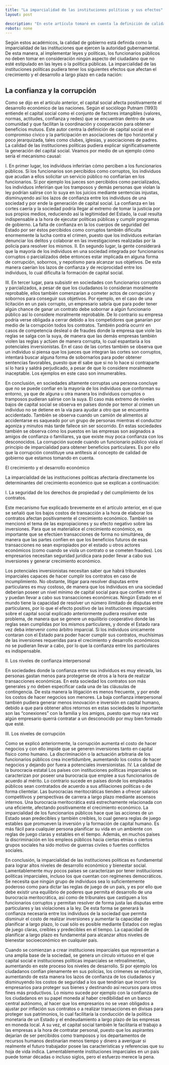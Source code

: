 ```yaml
---
title: "La imparcialidad de las instituciones políticas y sus efectos"
layout: post

description: "En este artículo tomaré en cuenta la definición de calidad de gobierno de acuerdo a Rothstein y Theorell. "
robots: none
---
```

Según estos académicos,  la calidad de gobierno está definida como la imparcialidad de las instituciones que ejercen la autoridad gubernamental. De esta manera, al implementar leyes y políticas, los funcionarios públicos no deben tomar en consideración ningún aspecto del ciudadano que no esté estipulado en las leyes o la política públicas. La imparcialidad de las instituciones políticas pudiera tener los siguientes efectos que afectan el crecimiento y el desarrollo a largo plazo en cada nación:

## La confianza y la corrupción

Como se dijo en el artículo anterior, el capital social afecta positivamente el desarrollo económico de las naciones. Según el sociólogo Putnam (1993) entiende el capital social como el conjunto de factores intangibles (valores, normas, actitudes, confianza y redes) que se encuentran dentro de una comunidad y que facilitan la coordinación y cooperación para obtener beneficios mutuos. Este autor centra la definición de capital social en el compromiso cívico y la participación en asociaciones de tipo horizontal y poco jerarquizada, tales como clubes, iglesias, y asociaciones de padres. La calidad de las instituciones políticas pudiera explicar significativamente la generación del capital social. Veamos por medio de un ejemplo cómo sería el mecanismo causal:

I.	En primer lugar, los individuos inferirían cómo perciben a los funcionarios públicos. Si los funcionarios son percibidos como corruptos, los individuos que acudan a ellos solicitar un servicio público no confiarían en los funcionarios. Si por ejemplo los jueces son percibidos como parcializados, los individuos inferirían que los tramposos y demás personas que violan la ley podrían salirse con lo suya en los juicios mediante sentencias injustas, disminuyendo así los lazos de confianza entre los individuos de una sociedad y por ende la generación de capital social. La confianza en las cortes caería y la sociedad podría llegar al extremo de tomar la justicia por sus propios medios, reduciendo así la legitimidad del Estado, la cual resulta indispensable a la hora de ejecutar políticas públicas y cumplir programas de gobierno. La falta de confianza en la los cuerpos de seguridad del Estado por ser éstos percibidos como corruptos también dificulta enormemente la lucha contra el crimen, puesto que los individuos evitarían denunciar los delitos y colaborar en las investigaciones realizadas por la policía para resolver los mismos. 
II.	En segundo lugar, la gente considerará que la mayoría de los individuos en una sociedad integrada por funcionarios corruptos o parcializados debe entonces estar implicada en alguna forma de corrupción, sobornos, y nepotismo para alcanzar sus objetivos. De esta manera caerían los lazos de confianza y de reciprocidad entre los individuos, lo cual dificulta la formación de capital social.  

III. En tercer lugar, para subsistir en sociedades con funcionarios corruptos y parcializados, a pesar de que los ciudadanos lo consideran moralmente reprobable, ellos también comenzarían a cometer actos de corrupción y sobornos para conseguir sus objetivos. Por ejemplo, en el caso de una licitación en un país corrupto, un empresario sabría que para poder tener algún chance de ganar un contrato debe sobornar a algún funcionario público así lo considere moralmente reprobable. De lo contrario su empresa podría verse obligada a cerrar debido a los competidores que ganarían por medio de la corrupción todos los contratos. También podría ocurrir en casos de competencia desleal o de fraudes donde la empresa que viole las reglas se salga con la suya, de manera que las demás empresas también violen las reglas y actúen de manera corrupta, lo cual espantaría a los potenciales inversionistas.  En el caso de las cortes también se observa que un individuo si piensa que los jueces que integran las cortes son corruptos, intentará buscar alguna forma de sobornarlos para poder obtener sentencias favorables, puesto que él sabe que si no lo hace si contraparte sí lo hará y saldrá perjudicado, a pesar de que lo considere moralmente inaceptable. Los ejemplos en este caso son innumerables.

En conclusión, en sociedades altamente corruptas una persona concluye que no se puede confiar en la mayoría de los individuos que conforman su entorno, ya que de alguna u otra manera los individuos corruptos o tramposos pudieran salirse con la suya. El caso más extremo de niveles bajos de capital social se observa en países donde por temor al crimen un individuo no se detiene en la vía para ayudar a otro que se encuentra accidentado. También se observa cuando un camión de alimentos al accidentarse es saqueado por un grupo de personas mientras el conductor agoniza y minutos más tarde fallece sin ser socorrido. En estas sociedades también se observa cómo los puestos en las empresas son asignados a amigos de confianza o familiares, ya que existe muy poca confianza con los desconocidos. 
La corrupción sucede cuando un funcionario público viola el principio de imparcialidad para obtener beneficios particulares. Es por ello que la corrupción constituye una antítesis al concepto de calidad de gobierno que estamos tomando en cuenta. 

El crecimiento y el desarrollo económico 

La imparcialidad de las instituciones políticas afectaría directamente los determinantes del crecimiento económico que se explican a continuación:

I.	La seguridad de los derechos de propiedad y del cumplimiento de los contratos. 

Este mecanismo fue explicado brevemente en el artículo anterior, en el que se señaló que los bajos costos de transacción a la hora de elaborar los contratos afectan positivamente el crecimiento económico. También se mencionó el tema de las expropiaciones y su efecto negativo sobre las inversiones. Para que se materialice el crecimiento económico, es importante que se efectúen transacciones de forma no simultánea, de manera que las partes confíen en que los beneficios futuros de esas transacciones no sean expropiados por el estado u otros actores económicos (como cuando se viola un contrato o se cometen fraudes). Los empresarios necesitan seguridad jurídica para poder llevar a cabo sus inversiones y generar crecimiento económico. 

Los potenciales inversionistas necesitan saber que habrá tribunales imparciales capaces de hacer cumplir los contratos en caso de incumplimiento. No obstante, litigar para resolver disputas entre particulares es muy costoso, de manera que los individuos en una sociedad deberían poseer un nivel mínimo de capital social para que confíen entre sí y puedan llevar a cabo sus transacciones económicas. Ningún Estado en el mundo tiene la capacidad de resolver un número ilimitado de disputas entre particulares, por lo que el efecto positivo de las instituciones imparciales sobre el capital social explicado anteriormente pudiera resolver este problema, de manera que se genere un equilibrio cooperativo donde las reglas sean cumplidas por los mismos particulares, y donde el Estado rara vez deba intervenir como árbitro imparcial. Si los individuos únicamente contaran con el Estado para poder hacer cumplir sus contratos, muchísimas de las inversiones requeridas para el crecimiento y desarrollo económicos no se pudieran llevar a cabo, por lo que la confianza entre los particulares es indispensable. 


II.	Los niveles de confianza interpersonal

En sociedades donde la confianza entre sus individuos es muy elevada, las personas gastan menos para protegerse de otros a la hora de realizar transacciones económicas. En esta sociedad los contratos son más generales y no deben especificar cada una de las cláusulas de contingencia. De esta manera la litigación es menos frecuente, y por ende los costos de hacer negocios son menores. La baja confianza interpersonal también pudiera generar menos innovación e inversión en capital humano, debido a que para obtener altos retornos en estas sociedades lo importante son las “conexiones” con la familia y los amigos, puesto que muy rara vez algún empresario querrá contratar a un desconocido por muy bien formado que esté.


III.	Los niveles de corrupción

Como se explicó anteriormente, la corrupción aumenta el costo de hacer negocios y con ello impide que se generen inversiones tanto en capital físico como humano. La discriminación o la actuación arbitraria de los funcionarios públicos crea incertidumbre, aumentando los costos de hacer negocios y dejando por fuera a potenciales inversionistas.
IV.	La calidad de la burocracia estatal 
Los países con instituciones políticas imparciales se caracterizan por poseer una burocracia que emplee a sus funcionarios de acuerdo al mérito. Lo contrario sucede en países donde los empleados públicos sean contratados de acuerdo a sus afiliaciones políticas o de forma clientelar. Las burocracias meritocráticas tienden a ofrecer salarios competitivos y perspectivas de carrera a largo plazo mediante ascensos internos. Una burocracia meritocrática está estrechamente relacionada con una eficiente, afectando positivamente el crecimiento económico. La imparcialidad de los funcionarios públicos hace que las acciones de un Estado sean predecibles y también creíbles, lo cual genera reglas de juego estables que promueven la inversión y la formación de capital humano. Es más fácil para cualquier persona planificar su vida en un ambiente con reglas de juego claras y estables en el tiempo.  Además, en muchos países la discriminación en los empleos públicos hacia ciertas etnias o ciertos grupos sociales ha sido motivo de guerras civiles o fuertes conflictos sociales. 

En conclusión, la imparcialidad de las instituciones políticas es fundamental para lograr altos niveles de desarrollo económico y bienestar social. Lamentablemente muy pocos países se caracterizan por tener instituciones políticas imparciales, incluso los que cuentan con regímenes democráticos. Se necesita que ningún grupo de individuos sea lo suficientemente poderoso como para dictar las reglas de juego de un país, y es por ello que debe existir una equilibrio de poderes que permita el desarrollo de una burocracia meritocrática, así como de tribunales que castiguen a los funcionarios corruptos y permitan resolver de forma justa las disputas entre particulares y las violaciones a la ley. De esta forma se generará la confianza necesaria entre los individuos de la sociedad que permita disminuir el costo de realizar inversiones y aumentar la capacidad de planificar a largo plazo, lo cual sólo es posible mediante Estados con reglas de juego claras, creíbles y predecibles en el tiempo. La capacidad de planificar a largo plazo es fundamental para alcanzar altos niveles de bienestar socioeconómico en cualquier país. 

Cuando se comienzan a crear instituciones imparciales que representan a una amplia base de la sociedad, se genera un círculo virtuoso en el que capital social e instituciones políticas imparciales se retroalimentan, aumentando en este proceso los niveles de desarrollo. Si por ejemplo los ciudadanos confían plenamente en sus policías, los crímenes se reducirían, aumentando de esta manera los lazos de confianza de los ciudadanos y disminuyendo los costos de seguridad a los que tendrían que incurrir los empresarios para proteger sus bienes y destinando así recursos para otros fines más productivos. Lo mismo sucede por ejemplo con la confianza de los ciudadanos en su papel moneda al haber credibilidad en un banco central autónomo, al hacer que los empresarios no se vean obligados a ajustar por inflación sus contratos o a realizar transacciones en divisas para proteger sus patrimonios, lo cual facilitaría la conducción de la política monetaria de un Estado y el endeudamiento a largo plazo de las empresas en moneda local. A su vez, el capital social también le facilitaría el trabajo a las empresas a la hora de contratar personal, puesto que los aspirantes dejarían de ser percibidos como tramposos y los departamentos de recursos humanos destinarían menos tiempo y dinero a averiguar si realmente el futuro trabajador posee las características y referencias que su hoja de vida indica. Lamentablemente instituciones imparciales en un país puede tomar décadas o incluso siglos, pero el esfuerzo merece la pena. 
